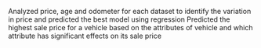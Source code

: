 Analyzed price, age and odometer for each dataset to identify the variation in price and predicted the best model using regression
Predicted the highest sale price for a vehicle based on the attributes of vehicle and which attribute has significant effects on its sale price
